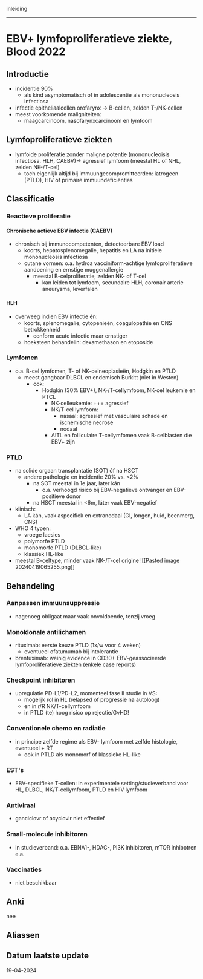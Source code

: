 inleiding
___
# EBV+ lymfoproliferatieve ziekte, Blood 2022
## Introductie
- incidentie 90%
	- als kind asymptomatisch of in adolescentie als mononucleosis infectiosa
- infectie epitheliaalcellen orofarynx -> B-cellen, zelden T-/NK-cellen
- meest voorkomende maligniteiten:
	- maagcarcinoom, nasofarynxcarcinoom en lymfoom
## Lymfoproliferatieve ziekten
- lymfoide proliferatie zonder maligne potentie (mononucleoisis infectiosa, HLH, CAEBV)-> agressief lymfoom (meestal HL of NHL, zelden NK-/T-cel)
	- toch eigenlijk altijd bij immuungecompromitteerden: iatrogeen (PTLD), HIV of primaire immuundeficiënties
## Classificatie
### Reactieve proliferatie
#### Chronische actieve EBV infectie (CAEBV)
- chronisch bij immunocompetenten, detecteerbare EBV load
	- koorts, hepatosplenomegalie, hepatitis en LA na initiele mononucleosis infectiosa
	- cutane vormen: o.a. hydroa vacciniform-achtige lymfoproliferatieve aandoening en ernstige muggenallergie
		- meestal B-celproliferatie, zelden NK- of T-cel
			- kan leiden tot lymfoom, secundaire HLH, coronair arterie aneurysma, leverfalen
#### HLH
- overweeg indien EBV infectie én:
	- koorts, splenomegalie, cytopenieën, coagulopathie en CNS betrokkenheid
		- conform acute infectie maar ernstiger
	- hoeksteen behandelin: dexamethason en etoposide
### Lymfomen
- o.a. B-cel lymfomen, T- of NK-celneoplasieën, Hodgkin en PTLD
	- meest gangbaar DLBCL en endemisch Burkitt (niet in Westen)
		- ook:
			- Hodgkin (30% EBV+), NK-/T-cellymfoom, NK-cel leukemie en PTCL
				- NK-celleukemie: +++ agressief
				- NK/T-cel lymfoom: 
					- nasaal: agressief met vasculaire schade en ischemische necrose
					- nodaal
				- AITL en folliculaire T-cellymfomen vaak B-celblasten die EBV+ zijn
### PTLD
- na solide orgaan transplantatie (SOT) óf na HSCT
	- andere pathologie en incidentie 20% vs. <2%
		- na SOT meestal in 1e jaar, later kán
			- o.a. verhoogd risico bij EBV-negatieve ontvanger en EBV-positieve donor
		- na HSCT meestal in <6m, láter vaak EBV-negatief
- klinisch: 
	- LA kán, vaak aspecifiek en extranodaal (GI, longen, huid, beenmerg, CNS)
- WHO 4 typen:
	- vroege laesies
	- polymorfe PTLD
	- monomorfe PTLD (DLBCL-like)
	- klassiek HL-like
- meestal B-celtype, minder vaak NK-/T-cel origine
![[Pasted image 20240419065255.png]]
## Behandeling
### Aanpassen immuunsuppressie
- nagenoeg obligaat maar vaak onvoldoende, tenzij vroeg
### Monoklonale antilichamen
- rituximab: eerste keuze PTLD (1x/w voor 4 weken)
	- eventueel ofatumumab bij intolerantie
- brentuximab: weinig evidence in CD30+ EBV-geassocieerde lymfoproliferatieve ziekten (enkele case reports)
### Checkpoint inhibitoren
- upregulatie PD-L1/PD-L2, momenteel fase II studie in VS:
	- mogelijk rol in HL (relapsed of progressie na autoloog)
	- en in r/R NK/T-cellymfoom
	- in PTLD (te) hoog risico op rejectie/GvHD!
### Conventionele chemo en radiatie
- in principe zelfde regime als EBV- lymfoom met zelfde histologie, eventueel + RT
	- ook in PTLD als monomorf of klassieke HL-like
### EST's
- EBV-specifieke T-cellen: in experimentele setting/studieverband voor HL, DLBCL, NK/T-cellymfoom, PTLD en HIV lymfoom
### Antiviraal
- ganciclovr of acyclovir niet effectief
### Small-molecule inhibitoren
- in studieverband: o.a. EBNA1-, HDAC-, PI3K inhibitoren, mTOR inhibotren e.a. 
### Vaccinaties
- niet beschikbaar
## Anki
nee
## Aliassen
## Datum laatste update
19-04-2024